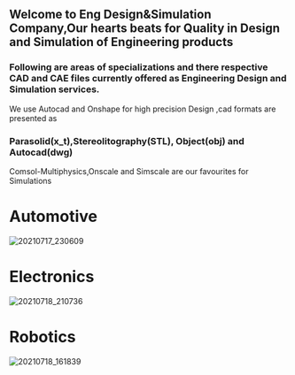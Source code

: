 

## Welcome to Eng Design&Simulation Company,Our hearts beats for Quality in Design and Simulation of Engineering products

### Following are areas of specializations and there respective CAD and CAE files currently offered as Engineering Design and Simulation services.

We use Autocad and Onshape for high precision Design ,cad formats are presented as
### Parasolid(x_t),Stereolitography(STL), Object(obj) and Autocad(dwg)


Comsol-Multiphysics,Onscale and Simscale are our favourites for Simulations

# Automotive
![20210717_230609](https://user-images.githubusercontent.com/86612097/126055296-16931e34-a344-47ac-9565-34ea9639f870.gif)

# Electronics
![20210718_210736](https://user-images.githubusercontent.com/86612097/126137828-25b91ad1-8963-4ff1-b513-4af4a1ccccf0.gif)

# Robotics
![20210718_161839](https://user-images.githubusercontent.com/86612097/126894147-86c20439-1990-4e12-8ee5-da9a53c266d5.gif)



















































